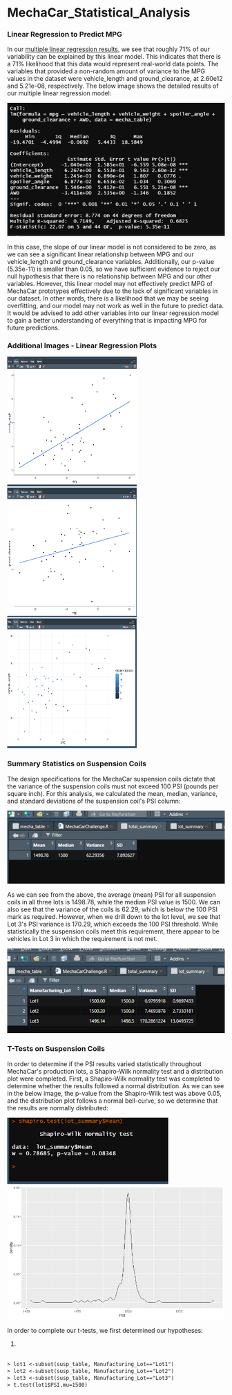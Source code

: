 # MechaCar_Statistical_Analysis

### Linear Regression to Predict MPG

In our [multiple linear regression results](https://github.com/crtallent/MechaCar_Statistical_Analysis/blob/main/Challenge/Images/lm%20sum.png), we see that roughly 71% of our variability can be explained by this linear model.  This indicates that there is a 71% likelihood that this data would represent real-world data points.  The variables that provided a non-random amount of variance to the MPG values in the dataset were vehicle_length and ground_clearance, at 2.60e12 and 5.21e-08, respectively.  The below image shows the detailed results of our multiple linear regression model:

<img src="https://github.com/crtallent/MechaCar_Statistical_Analysis/blob/main/Challenge/Images/lm%20sum.png"/>

In this case, the slope of our linear model is not considered to be zero, as we can see a significant linear relationship between MPG and our vehicle_length and ground_clearance variables.  Additionally, our p-value (5.35e-11) is smaller than 0.05, so we have sufficient evidence to reject our null hypothesis that there is no relationship between MPG and our other variables.  However, this linear model may not effectively predict MPG of MechaCar prototypes effectively due to the lack of significant variables in our dataset.  In other words, there is a likelihood that we may be seeing overfitting, and our model may not work as well in the future to predict data.  It would be advised to add other variables into our linear regression model to gain a better understanding of everything that is impacting MPG for future predictions.

### Additional Images - Linear Regression Plots

<p float="left">
  <img src="https://github.com/crtallent/MechaCar_Statistical_Analysis/blob/main/Challenge/Images/length.png" alt="Vehicle Length Linear Regression Plot" style="height: 300px; width:300px;"/>
 <img src="https://github.com/crtallent/MechaCar_Statistical_Analysis/blob/main/Challenge/Images/ground_clearance.png" alt="Ground Clearance Linear Regression Plot" style="height: 300px; width:300px;"/> 
 <img src="https://github.com/crtallent/MechaCar_Statistical_Analysis/blob/main/Challenge/Images/plot.png" alt="Multiple Variable Regression Plot" style="height: 300px; width:300px;"/> 
<p/>  
  
### Summary Statistics on Suspension Coils

The design specifications for the MechaCar suspension coils dictate that the variance of the suspension coils must not exceed 100 PSI (pounds per square inch).  For this analysis,
we calculated the mean, median, variance, and standard deviations of the suspension coil's PSI column:

<img src="https://github.com/crtallent/MechaCar_Statistical_Analysis/blob/main/Challenge/Images/total_summary.png"/>

As we can see from the above, the average (mean) PSI for all suspension coils in all three lots is 1498.78, while the median PSI value is 1500. We can also see that the variance of the coils is 62.29, which is below the 100 PSI mark as required.  However, when we drill down to the lot level, we see that Lot 3's PSI variance is 170.29, which exceeds the 100 PSI threshold.  While statistically the suspension coils meet this requirement, there appear to be vehicles in Lot 3 in which the requirement is not met.

<img src="https://github.com/crtallent/MechaCar_Statistical_Analysis/blob/main/Challenge/Images/lot_summary.png"/>

### T-Tests on Suspension Coils

In order to determine if the PSI results varied statistically throughout MechaCar's production lots, a Shapiro-Wilk normality test and a distribution plot were completed.  First, a Shapiro-Wilk normality test was completed to determine whether the results followed a normal distribution.  As we can see in the below image, the p-value from the Shapiro-Wilk test was above 0.05, and the distribution plot follows a normal bell-curve, so we determine that the results are normally distributed:

<img src="https://github.com/crtallent/MechaCar_Statistical_Analysis/blob/main/Challenge/Images/shapiro_test.png"/>

<img src="https://github.com/crtallent/MechaCar_Statistical_Analysis/blob/main/Challenge/Images/dist_plot.png"/>

In order to complete our t-tests, we first determined our hypotheses:

1. 

```

> lot1 <-subset(susp_table, Manufacturing_Lot=="Lot1")
> lot2 <-subset(susp_table, Manufacturing_Lot=="Lot2")
> lot3 <-subset(susp_table, Manufacturing_Lot=="Lot3")
> t.test(lot1$PSI,mu=1500)

```
